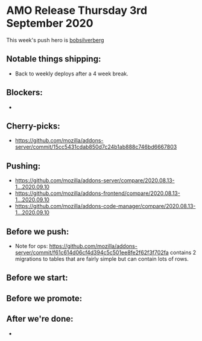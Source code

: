# AMO Release Thursday 3rd September 2020

This week's push hero is [bobsilverberg](https://github.com/bobsilverberg)

## Notable things shipping:

- Back to weekly deploys after a 4 week break.

## Blockers:

-

## Cherry-picks:

- https://github.com/mozilla/addons-server/commit/15cc5431cdab850d7c24b1ab888c746bd6667803

## Pushing:

- https://github.com/mozilla/addons-server/compare/2020.08.13-1...2020.09.10
- https://github.com/mozilla/addons-frontend/compare/2020.08.13-1...2020.09.10
- https://github.com/mozilla/addons-code-manager/compare/2020.08.13-1...2020.09.10

## Before we push:
- Note for ops: https://github.com/mozilla/addons-server/commit/f61c614d06cf4d394c5c501ee8fe2f62f3f702fa contains 2 migrations to tables that are fairly simple but can contain lots of rows.

## Before we start:

## Before we promote:

## After we're done:

- 

